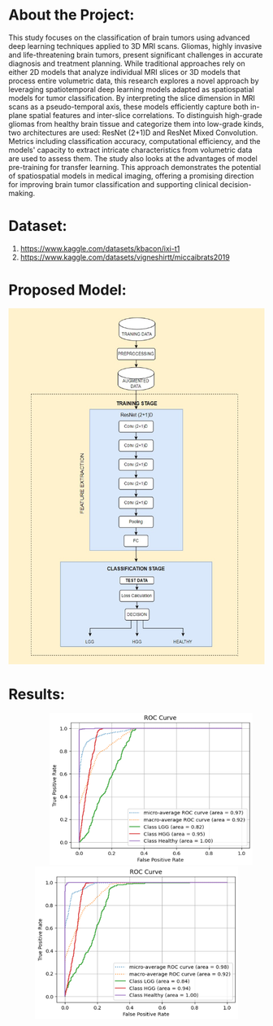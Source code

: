 # About the Project:
This study focuses on the classification of brain tumors using advanced deep learning techniques applied to 3D MRI scans. Gliomas, highly invasive and life-threatening brain tumors, present significant challenges in accurate diagnosis and treatment planning. While traditional approaches rely on either 2D models that analyze individual MRI slices or 3D models that process entire volumetric data, this research explores a novel approach by leveraging spatiotemporal deep learning models adapted as spatiospatial models for tumor classification.
By interpreting the slice dimension in MRI scans as a pseudo-temporal axis, these models efficiently capture both in-plane spatial features and inter-slice correlations. To distinguish high-grade gliomas from healthy brain tissue and categorize them into low-grade kinds, two architectures are used: ResNet (2+1)D and ResNet Mixed Convolution. Metrics including classification accuracy, computational efficiency, and the models' capacity to extract intricate characteristics from volumetric data are used to assess them. The study also looks at the advantages of model pre-training for transfer learning. 
This approach demonstrates the potential of spatiospatial models in medical imaging, offering a promising direction for improving brain tumor classification and supporting clinical decision-making.

# Dataset:
1. https://www.kaggle.com/datasets/kbacon/ixi-t1
2. https://www.kaggle.com/datasets/vigneshirtt/miccaibrats2019

# Proposed Model:
<p align = 'center'>
  <img src = "Results/model.jpg" alt="image" width = 700 height = 700></img>
</p>

# Results:
<p align='center'>
  <img src = "Results/roc.png" alt="image" width = 400 height = 300 hspace = '80'></img>
  <img src = "Results/roc2.png" alt="image" width = 400 height = 300></img>
</p>
